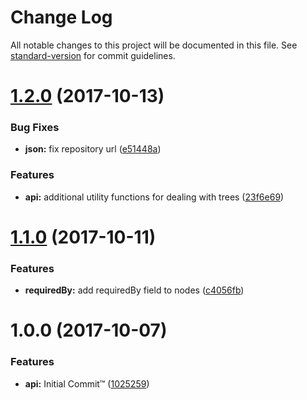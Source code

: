 # Change Log

All notable changes to this project will be documented in this file. See [standard-version](https://github.com/conventional-changelog/standard-version) for commit guidelines.

<a name="1.2.0"></a>
# [1.2.0](https://github.com/npm/logical-tree/compare/v1.1.0...v1.2.0) (2017-10-13)


### Bug Fixes

* **json:** fix repository url ([e51448a](https://github.com/npm/logical-tree/commit/e51448a))


### Features

* **api:** additional utility functions for dealing with trees ([23f6e69](https://github.com/npm/logical-tree/commit/23f6e69))



<a name="1.1.0"></a>
# [1.1.0](https://github.com/npm/npm-logical-tree/compare/v1.0.0...v1.1.0) (2017-10-11)


### Features

* **requiredBy:** add requiredBy field to nodes ([c4056fb](https://github.com/npm/npm-logical-tree/commit/c4056fb))



<a name="1.0.0"></a>
# 1.0.0 (2017-10-07)


### Features

* **api:** Initial Commit™ ([1025259](https://github.com/npm/npm-logical-tree/commit/1025259))
